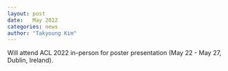```yaml
---
layout: post
date:   May 2022
categories: news
author: "Takyoung Kim"
---
```


Will attend ACL 2022 in-person for poster presentation (May 22 - May 27, Dublin, Ireland). 
